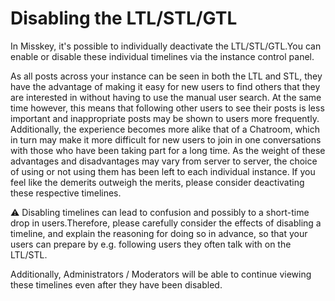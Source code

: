 # Disabling the LTL/STL/GTL
In Misskey, it's possible to individually deactivate the LTL/STL/GTL.You can enable or disable these individual timelines via the instance control panel.

As all posts across your instance can be seen in both the LTL and STL, they have the advantage of making it easy for new users to find others that they are interested in without having to use the manual user search. At the same time however, this means that following other users to see their posts is less important and inappropriate posts may be shown to users more frequently. Additionally, the experience becomes more alike that of a Chatroom, which in turn may make it more difficult for new users to join in one conversations with those who have been taking part for a long time. As the weight of these advantages and disadvantages may vary from server to server, the choice of using or not using them has been left to each individual instance. If you feel like the demerits outweigh the merits, please consider deactivating these respective timelines.

<div class="warn">⚠️ Disabling timelines can lead to confusion and possibly to a short-time drop in users.Therefore, please carefully consider the effects of disabling a timeline, and explain the reasoning for doing so in advance, so that your users can prepare by e.g. following users they often talk with on the LTL/STL.</div>

Additionally, Administrators / Moderators will be able to continue viewing these timelines even after they have been disabled.
